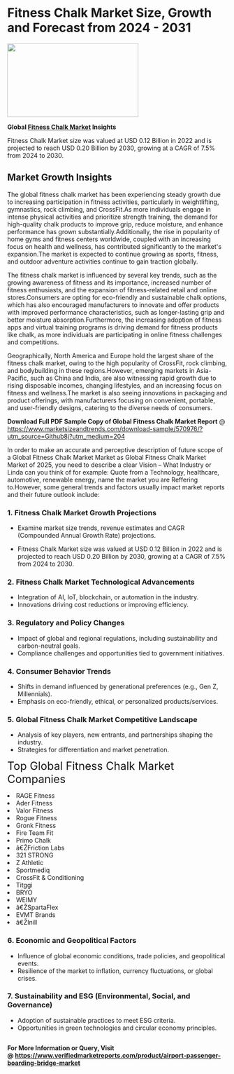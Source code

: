 <H1>Fitness Chalk Market Size, Growth and Forecast from 2024 - 2031</H1><img class="aligncenter size-medium wp-image-584254" src="https://thirdeyenews.in/wp-content/uploads/2024/09/Global-Market-Research-300x168.jpeg" alt="" width="300" height="168" /><p><strong>Global&nbsp;<a href="https://www.marketsizeandtrends.com/download-sample/570976/?utm_source=Github8j?utm_medium=204">Fitness Chalk Market</a> Insights</strong></p><p>Fitness Chalk Market size was valued at USD 0.12 Billion in 2022 and is projected to reach USD 0.20 Billion by 2030, growing at a CAGR of 7.5% from 2024 to 2030.</p><p><h2>Market Growth Insights</h2> <p>The global fitness chalk market has been experiencing steady growth due to increasing participation in fitness activities, particularly in weightlifting, gymnastics, rock climbing, and CrossFit.As more individuals engage in intense physical activities and prioritize strength training, the demand for high-quality chalk products to improve grip, reduce moisture, and enhance performance has grown substantially.Additionally, the rise in popularity of home gyms and fitness centers worldwide, coupled with an increasing focus on health and wellness, has contributed significantly to the market's expansion.The market is expected to continue growing as sports, fitness, and outdoor adventure activities continue to gain traction globally.</p> <p>The fitness chalk market is influenced by several key trends, such as the growing awareness of fitness and its importance, increased number of fitness enthusiasts, and the expansion of fitness-related retail and online stores.Consumers are opting for eco-friendly and sustainable chalk options, which has also encouraged manufacturers to innovate and offer products with improved performance characteristics, such as longer-lasting grip and better moisture absorption.Furthermore, the increasing adoption of fitness apps and virtual training programs is driving demand for fitness products like chalk, as more individuals are participating in online fitness challenges and competitions.</p> <p>Geographically, North America and Europe hold the largest share of the fitness chalk market, owing to the high popularity of CrossFit, rock climbing, and bodybuilding in these regions.However, emerging markets in Asia-Pacific, such as China and India, are also witnessing rapid growth due to rising disposable incomes, changing lifestyles, and an increasing focus on fitness and wellness.The market is also seeing innovations in packaging and product offerings, with manufacturers focusing on convenient, portable, and user-friendly designs, catering to the diverse needs of consumers.</p> <p><span class=""><strong>Download Full PDF Sample Copy of Global Fitness Chalk Market Report</strong> @ <a href="https://www.marketsizeandtrends.com/download-sample/570976/?utm_source=Github8j?utm_medium=204" target="_blank">https://www.marketsizeandtrends.com/download-sample/570976/?utm_source=Github8j?utm_medium=204</a></span></p><p>In order to make an accurate and perceptive description of future scope of a Global&nbsp;Fitness Chalk Market Market as Global&nbsp;Fitness Chalk Market Market of 2025, you need to describe a clear Vision &ndash; What Industry or Linda can you think of for example: Quote from a Technology, healthcare, automotive, renewable energy, name the market you are Reffering to.However, some general trends and factors usually impact market reports and their future outlook include:</p><h3>1.&nbsp;<strong>Fitness Chalk Market Growth Projections</strong></h3><ul><li>Examine market size trends, revenue estimates and CAGR (Compounded Annual Growth Rate) projections.</li><li><p>Fitness Chalk Market size was valued at USD 0.12 Billion in 2022 and is projected to reach USD 0.20 Billion by 2030, growing at a CAGR of 7.5% from 2024 to 2030.</p></li></ul><h3>2.&nbsp;<strong>Fitness Chalk Market Technological Advancements</strong></h3><ul><li>Integration of AI, IoT, blockchain, or automation in the industry.</li><li>Innovations driving cost reductions or improving efficiency.</li></ul><h3>3.&nbsp;<strong>Regulatory and Policy Changes</strong></h3><ul><li>Impact of global and regional regulations, including sustainability and carbon-neutral goals.</li><li>Compliance challenges and opportunities tied to government initiatives.</li></ul><h3>4.&nbsp;<strong>Consumer Behavior Trends</strong></h3><ul><li>Shifts in demand influenced by generational preferences (e.g., Gen Z, Millennials).</li><li>Emphasis on eco-friendly, ethical, or personalized products/services.</li></ul><h3>5.&nbsp;<strong>Global Fitness Chalk Market Competitive Landscape</strong></h3><ul><li>Analysis of key players, new entrants, and partnerships shaping the industry.</li><li>Strategies for differentiation and market penetration.</li></ul><p data-pm-slice="1 1 []"><span style="color: inherit; font-family: inherit; font-size: 25px;">Top Global Fitness Chalk Market Companies</span></p><div class="" data-test-id=""><p><li>RAGE Fitness</li><li> Ader Fitness</li><li> Valor Fitness</li><li> Rogue Fitness</li><li> Gronk Fitness</li><li> Fire Team Fit</li><li> Primo Chalk</li><li> â€ŽFriction Labs</li><li> 321 STRONG</li><li> Z Athletic</li><li> Sportmediq</li><li> CrossFit & Conditioning</li><li> Titggi</li><li> BRYO</li><li> WEIMY</li><li> â€ŽSpartaFlex</li><li> EVMT Brands</li><li> â€ŽInill</li></p></div><h3>6.&nbsp;<strong>Economic and Geopolitical Factors</strong></h3><ul><li>Influence of global economic conditions, trade policies, and geopolitical events.</li><li>Resilience of the market to inflation, currency fluctuations, or global crises.</li></ul><h3>7.&nbsp;<strong>Sustainability and ESG (Environmental, Social, and Governance)</strong></h3><ul><li>Adoption of sustainable practices to meet ESG criteria.</li><li>Opportunities in green technologies and circular economy principles.</li></ul><h2><strong style="font-size: 14px;">For More Information or Query, Visit @&nbsp;</strong><a style="background-color: #ffffff; font-size: 14px;" href="https://www.marketsizeandtrends.com/report/fitness-chalk-market/" target="_blank">https://www.verifiedmarketreports.com/product/airport-passenger-boarding-bridge-market</a></h2>